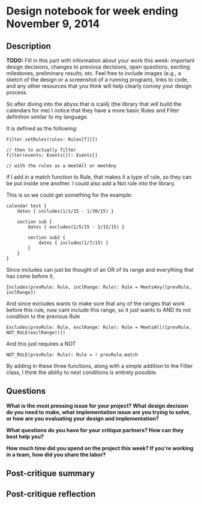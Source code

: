 # Design notebook for week ending November 9, 2014

## Description

**TODO:** Fill in this part with information about your work this week:
important design decisions, changes to previous decisions, open questions,
exciting milestones, preliminary results, etc. Feel free to include images
(e.g., a sketch of the design or a screenshot of a running program), links to
code, and any other resources that you think will help clearly convey your
design process.

So after diving into the abyss that is ical4j (the library that will build
the calendars for me) I notice that they have a more basic Rules and Filter 
definition similar to my language. 

It is defined as the following:

```
Filter.setRules(rules: Rules[T][])

// then to actually filter
filter(events: Events[]): Events[]

// with the rules as a meetAll or meetAny
```

if I add in a match function to Rule, that makes it a type of rule, so they 
can be put inside one another. I could also add a Not rule into the library. 

This is so we could get something for the example:

```
calendar test {
	dates { includes(1/1/15 - 1/30/15) }

	section sub {
		dates { excludes(1/5/15 - 1/15/15) }

		section sub2 {
			dates { includes(1/7/15) }
		}
	}
}
```

Since includes can just be thought of an OR of its range and everything that has come before it,

```
Includes(prevRule: Rule, inclRange: Rule): Rule = MeetsAny([prevRule, inclRange])
```

And since excludes wants to make sure that any of the ranges that work before this rule, now cant
include this range, so it just wants to AND its not condition to the previous Rule

```
Excludes(prevRule: Rule, exclRange: Rule): Rule = MeetsAll([prevRule, NOT_RULE(exclRange))])
```

And this just requires a NOT

```
NOT_RULE(prevRule: Rule): Rule = ! prevRule.match
```

By adding in these three functions, along with a simple addition to the Filter class, I think 
the ability to nest conditions is entirely possible. 

## Questions

**What is the most pressing issue for your project? What design decision do
you need to make, what implementation issue are you trying to solve, or how
are you evaluating your design and implementation?**

**What questions do you have for your critique partners? How can they best help
you?**

**How much time did you spend on the project this week? If you're working in a
team, how did you share the labor?**

## Post-critique summary

## Post-critique reflection
